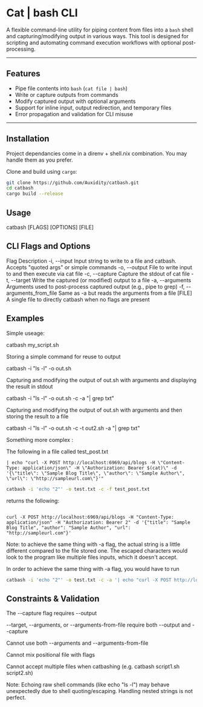# Cat | bash CLI

A flexible command-line utility for piping content from files into a `bash` shell and capturing/modifying output in various ways. This tool is designed for scripting and automating command execution workflows with optional post-processing.

---

## Features

- Pipe file contents into `bash` (`cat file | bash`)
- Write or capture outputs from commands
- Modify captured output with optional arguments
- Support for inline input, output redirection, and temporary files
- Error propagation and validation for CLI misuse

---

## Installation
Project dependancies come in a direnv + shell.nix combination. You may handle them as you prefer.

Clone and build using `cargo`:

```bash
git clone https://github.com/Auxidity/catbash.git
cd catbash
cargo build --release
```

## Usage
catbash [FLAGS] [OPTIONS] [FILE]

## CLI Flags and Options
Flag	                            Description
-i, --input <string>	            Input string to write to a file and catbash. Accepts "quoted args" or simple commands
-o, --output <file>	                File to write input to and then execute via cat file
-c, --capture	                    Capture the stdout of cat file
-t, --target <file>	                Write the captured (or modified) output to a file
-a, --arguments <string>            Arguments used to post-process captured output (e.g., pipe to grep)
-f, --arguments_from_file <file>	Same as -a but reads the arguments from a file
[FILE]	A single file to directly catbash when no flags are present

## Examples
Simple useage:

catbash my_script.sh 

Storing a simple command for reuse to output

catbash -i "ls -l" -o out.sh 

Capturing and modifying the output of out.sh with arguments and displaying the result in stdout

catbash -i "ls -l" -o out.sh -c -a "| grep txt"

Capturing and modifying the output of out.sh with arguments and then storing the result to a file

catbash -i "ls -l" -o out.sh -c -t out2.sh -a "| grep txt"

Something more complex :

The following in a file called test_post.txt

```
| echo "curl -X POST http://localhost:6969/api/blogs -H \"Content-Type: application/json\" -H \"Authorization: Bearer $(cat)\" -d '{\"title\": \"Sample Blog Title\", \"author\": \"Sample Author\", \"url\": \"http://sampleurl.com\"}'"
```

```bash
catbash -i 'echo "2"' -o test.txt -c -f test_post.txt 
```

returns the following: 

```

curl -X POST http://localhost:6969/api/blogs -H "Content-Type: application/json" -H "Authorization: Bearer 2" -d '{"title": "Sample Blog Title", "author": "Sample Author", "url": "http://sampleurl.com"}'
```

Note: to achieve the same thing with -a flag, the actual string is a little different compared to the file stored one. The escaped characters would look to the program like multiple files inputs, which it doesn't accept.

In order to achieve the same thing with -a flag, you would have to run

```bash
catbash -i 'echo "2"' -o test.txt -c -a '| echo "curl -X POST http://localhost:6969/api/blogs -H "Content-Type: application/json" -H "Authorization: Bearer $(cat)" -d '"'"'{ "title": "Sample Blog Title", "author": "Sample Author", "url": "http://sampleurl.com" }'"'"'"'
```



## Constraints & Validation

The --capture flag requires --output

--target, --arguments, or --arguments-from-file require both --output and --capture

Cannot use both --arguments and --arguments-from-file

Cannot mix positional file with flags

Cannot accept multiple files when catbashing (e.g. catbash script1.sh script2.sh)

Note: Echoing raw shell commands (like echo "ls -l") may behave unexpectedly due to shell quoting/escaping. Handling nested strings is not perfect.
